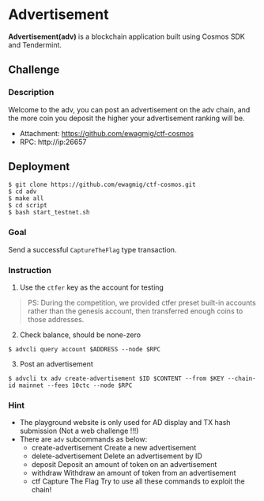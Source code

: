 # Advertisement

**Advertisement(adv)** is a blockchain application built using Cosmos SDK and Tendermint.

## Challenge

### Description
Welcome to the adv, you can post an advertisement on the adv chain, and the more coin you deposit the higher your advertisement ranking will be.
* Attachment: https://github.com/ewagmig/ctf-cosmos
* RPC: http://ip:26657

## Deployment
```
$ git clone https://github.com/ewagmig/ctf-cosmos.git
$ cd adv
$ make all
$ cd script
$ bash start_testnet.sh
```

### Goal
Send a successful `CaptureTheFlag` type transaction.

### Instruction
1. Use the `ctfer` key as the account for testing

>PS: During the competition, we provided ctfer preset built-in accounts rather than the genesis account, then transferred enough coins to those addresses. 


2. Check balance, should be none-zero

```
$ advcli query account $ADDRESS --node $RPC
```

3. Post an advertisement

```
$ advcli tx adv create-advertisement $ID $CONTENT --from $KEY --chain-id mainnet --fees 10ctc --node $RPC
```

### Hint
* The playground website is only used for AD display and TX hash submission (Not a web challenge !!!)
* There are `adv` subcommands as below:
    - create-advertisement Create a new advertisement
    - delete-advertisement Delete an advertisement by ID
    - deposit              Deposit an amount of token on an advertisement
    - withdraw             Withdraw an amount of token from an advertisement
    - ctf                  Capture The Flag
    Try to use all these commands to exploit the chain!

